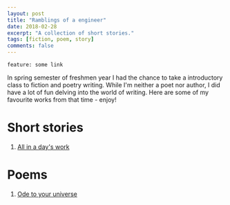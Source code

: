 ```yaml
---
layout: post
title: "Ramblings of a engineer"
date: 2018-02-28
excerpt: "A collection of short stories."
tags: [fiction, poem, story]
comments: false
---
```


`feature: some link`

In spring semester of freshmen year I had the chance to take a introductory class to fiction and poetry writing. While I'm neither a poet nor author, I did have a lot of fun delving into the world of writing. Here are some of my favourite works from that time - enjoy!

# Short stories
1. [All in a day's work]({{site.url}}/all-in-a-day's-work)

# Poems
1. [Ode to your universe]({{site.url}}/ode-to-your-universe)